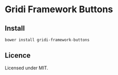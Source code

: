 # Gridi Framework Buttons

## Install
`bower install gridi-framework-buttons`

## Licence

Licensed under MIT.